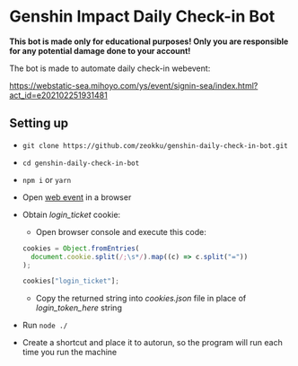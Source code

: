# Genshin Impact Daily Check-in Bot

**This bot is made only for educational purposes! Only you are responsible for any potential damage done to your account!**

The bot is made to automate daily check-in webevent:

https://webstatic-sea.mihoyo.com/ys/event/signin-sea/index.html?act_id=e202102251931481

## Setting up

- `git clone https://github.com/zeokku/genshin-daily-check-in-bot.git`
- `cd genshin-daily-check-in-bot`
- `npm i` or `yarn`
- Open [web event](https://webstatic-sea.mihoyo.com/ys/event/signin-sea/index.html?act_id=e202102251931481) in a browser
- Obtain _login_ticket_ cookie:

  - Open browser console and execute this code:

  ```javascript
  cookies = Object.fromEntries(
    document.cookie.split(/;\s*/).map((c) => c.split("="))
  );

  cookies["login_ticket"];
  ```

  - Copy the returned string into _cookies.json_ file in place of _login_token_here_ string

- Run `node ./`
- Create a shortcut and place it to autorun, so the program will run each time you run the machine
